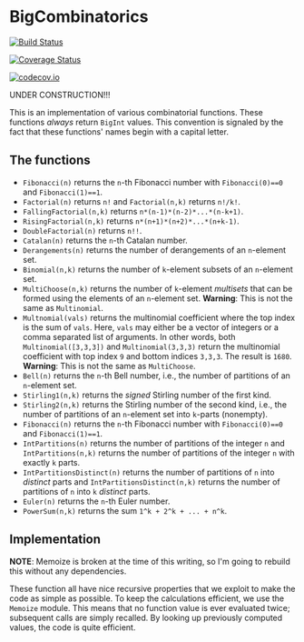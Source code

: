 # BigCombinatorics


[![Build Status](https://travis-ci.org/scheinerman/BigCombinatorics.jl.svg?branch=master)](https://travis-ci.org/scheinerman/BigCombinatorics.jl)

[![Coverage Status](https://coveralls.io/repos/scheinerman/BigCombinatorics.jl/badge.svg?branch=master&service=github)](https://coveralls.io/github/scheinerman/BigCombinatorics.jl?branch=master)

[![codecov.io](http://codecov.io/github/scheinerman/BigCombinatorics.jl/coverage.svg?branch=master)](http://codecov.io/github/scheinerman/BigCombinatorics.jl?branch=master)


UNDER CONSTRUCTION!!!

This is an implementation of various combinatorial functions.
These functions *always* return `BigInt` values. This convention
is signaled by the fact that these functions' names begin
with a capital letter.


## The functions

+ `Fibonacci(n)` returns the `n`-th Fibonacci number with `Fibonacci(0)==0`
and `Fibonacci(1)==1`.
+ `Factorial(n)` returns `n!` and `Factorial(n,k)` returns `n!/k!`.
+ `FallingFactorial(n,k)` returns `n*(n-1)*(n-2)*...*(n-k+1)`.
+ `RisingFactorial(n,k)` returns `n*(n+1)*(n+2)*...*(n+k-1)`.
+ `DoubleFactorial(n)` returns `n!!`.
+ `Catalan(n)` returns the `n`-th Catalan number.
+ `Derangements(n)` returns the number of derangements of
an `n`-element set.
+ `Binomial(n,k)` returns the number of `k`-element subsets
of an `n`-element set.
+ `MultiChoose(n,k)` returns the number of `k`-element
*multisets* that can be formed using the elements of
an `n`-element set. **Warning**: This is not the same
as `Multinomial`.
+ `Multnomial(vals)` returns the multinomial coefficient where
the top index is the sum of `vals`. Here, `vals` may either be a
vector of integers or a comma separated list of arguments.
In other words, both `Multinomial([3,3,3])` and `Multinomial(3,3,3)`
return the multinomial coefficient with top index `9` and bottom
indices `3,3,3`. The result is `1680`. **Warning**: This is
not the same as `MultiChoose`.
+ `Bell(n)` returns the `n`-th Bell number, i.e., the number
of partitions of an `n`-element set.
+ `Stirling1(n,k)` returns the *signed* Stirling number of the
first kind.
+ `Stirling2(n,k)` returns the Stirling number of the second
kind, i.e., the number of partitions of an `n`-element set into
`k`-parts (nonempty).
+ `Fibonacci(n)` returns the `n`-th Fibonacci number
with `Fibonacci(0)==0` and `Fibonacci(1)==1`.
+ `IntPartitions(n)` returns the number of partitions of the integer `n`
and `IntPartitions(n,k)` returns the number of partitions of the integer
`n` with exactly `k` parts.
+ `IntPartitionsDistinct(n)` returns the number of partitions of `n` into
*distinct* parts and `IntPartitionsDistinct(n,k)` returns the number of
partitions of `n` into `k` *distinct* parts.
+ `Euler(n)` returns the `n`-th Euler number.
+ `PowerSum(n,k)` returns the sum `1^k + 2^k + ... + n^k`.

## Implementation

**NOTE**: Memoize is broken at the time of this writing, so I'm
going to rebuild this without any dependencies.

These function all have nice recursive properties that we
exploit to make the code as simple as possible. To keep
the calculations efficient, we use the `Memoize` module.
This means that no function value is ever evaluated twice;
subsequent calls are simply recalled. By looking up
previously computed values, the code is quite efficient.
